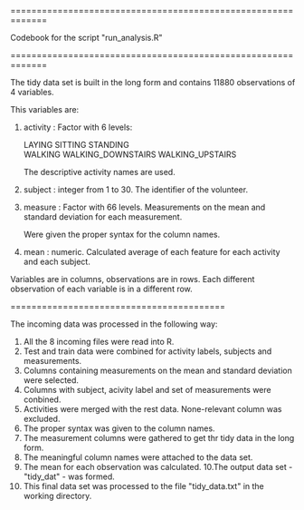 =============================================================

Codebook for the script "run_analysis.R"

=============================================================

The tidy data set is built in the long form and contains 11880 observations of 4 variables.

This variables are:

1. activity : Factor with 6 levels:

	LAYING
	SITTING
	STANDING	
	WALKING
	WALKING_DOWNSTAIRS
	WALKING_UPSTAIRS

	The descriptive activity names are used.

2. subject : integer from 1 to 30. The identifier of the volunteer.

3. measure : Factor with 66 levels.  Measurements on the mean and standard deviation for each measurement.
	
	Were given the proper syntax for the column names.
 
4.  mean : numeric. Calculated average of each feature for each activity and each subject.


	
Variables are in columns, observations are in rows.	
Each different observation of each variable is in a different row.


=========================================

The incoming data was processed in the following way:

1. All the 8 incoming files were read into R.
2. Test and train data were combined for activity labels, subjects and measurements.
3. Columns containing measurements on the mean and standard deviation were selected.
4. Columns with subject, acivity label and set of measurements were conbined.
5. Activities were merged with the rest data. None-relevant column was excluded.
6. The proper syntax was given to the column names.
7. The measurement columns were gathered to get thr tidy data in the long form.
8. The meaningful column names were attached to the data set.
9. The mean for each observation was calculated.
10.The output data set - "tidy_dat" - was formed.
11. This final data set was processed to the file "tidy_data.txt" in the working directory.

